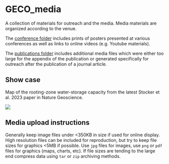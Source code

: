 # GECO_media

A collection of materials for outreach and the media. Media materials are
organized according to the venue.

The [conference folder](https://github.com/computationales/GECO_media/tree/main/conferences) includes prints of posters presented at various
conferences as well as links to online videos (e.g. Youtube materials).

The [publications folder](https://github.com/computationales/GECO_media/tree/main/publications) includes additional media files which were either too
large for the appendix of the publication or generated specifically for outreach
after the publication of a journal article.

## Show case

Map of the rooting-zone water-storage capacity from the latest Stocker et al. 2023 paper in Nature Geoscience.

![](https://raw.githubusercontent.com/khufkens/GECO_media/main/publications/Stocker_2023a_NGS/poster_mct_thumb.png)

## Media upload instructions

Generally keep image files under <350KB in size if used for online display. High resolution files can be included for reproduction, but try to keep file sizes for graphics <5MB if possible. Use `jpg` files for images, use `png` or `pdf` files for graphics (maps, charts, etc). If file sizes are tending to the large end compress data using `tar` or `zip` archiving methods.


